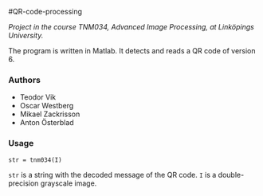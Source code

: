 #QR-code-processing

_Project in the course TNM034, Advanced Image Processing, at Linköpings University._

The program is written in Matlab. It detects and reads a QR code of version 6.

### Authors
- Teodor Vik
- Oscar Westberg
- Mikael Zackrisson
- Anton Österblad

### Usage
`str = tnm034(I)`

`str` is a string with the decoded message of the QR code.
`I` is a double-precision grayscale image.
